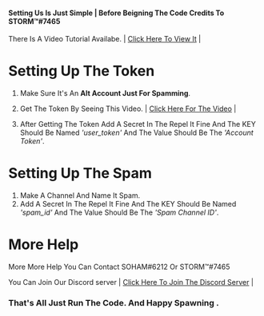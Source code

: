 #### Setting Us Is Just Simple | Before Beigning The Code Credits To STORM™#7465
There Is A Video Tutorial Availabe. | [Click Here To View It](https://discord.gg/DZHAZGyQTq) |

# Setting Up The Token
1. Make Sure It's An **Alt Account Just For Spamming**.

2. Get The Token By Seeing This Video. | [Click Here For The Video](https://www.youtube.com/watch?v=3qzpmTIQ-Gs) |

3. After Getting The Token Add A Secret In The Repel It Fine And The KEY Should Be Named _'user_token'_ And The Value Should Be The _'Account Token'_.

# Setting Up The Spam
1. Make A Channel And Name It Spam.
2. Add A Secret In The Repel It Fine And The KEY Should Be Named _'spam_id'_ And The Value Should Be The _'Spam Channel ID'_.

# More Help 

More More Help You Can Contact SOHAM#6212 Or STORM™#7465

You Can Join Our Discord server | [Click Here To Join The Discord Server](https://discord.gg/DZHAZGyQTq) |


### That's All Just Run The Code. And Happy Spawning .